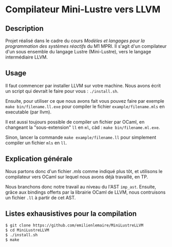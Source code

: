 # Compilateur Mini-Lustre vers LLVM

## Description

Projet réalisé dans le cadre du cours *Modèles et langages pour la programmation des systèmes réactifs*
du M1 MPRI. Il s'agit d'un compilateur d'un sous ensemble du langage Lustre (Mini-Lustre),
vers le langage intermédiaire LLVM.

## Usage

Il faut commencer par installer LLVM sur votre machine.
Nous avons écrit un script qui devrait le faire pour vous : `./install.sh`.

Ensuite, pour utiliser ce que nous avons fait vous pouvez faire par exemple
`make bin/filename.ll.exe` pour compiler le fichier `example/filename.mls` en executable (par llvm).

Il est aussi toujours possible de compiler un fichier par OCaml, en changeant la "sous-extension"
`ll` en `ml`, càd :  `make bin/filename.ml.exe`.

Sinon, lancer la commande `make example/filename.ll` pour simplement compiler un fichier `mls` en `ll`.

## Explication générale

Nous partons donc d'un fichier *.mls* comme indiqué plus tôt, et utilisons le compilateur
vers OCaml sur lequel nous avons déjà travaillé, en TP.

Nous branchons donc notre travail au niveau du l'AST `imp_ast`.
Ensuite, grâce aux bindings offerts par la librairie OCaml de LLVM, nous contruisons
un fichier `.ll` à partir de cet AST.


## Listes exhausistives pour la compilation

```bash
$ git clone https://github.com/emilienlemaire/MiniLustreLLVM
$ cd MiniLustreLLVM
$ ./install.sh
$ make
```
